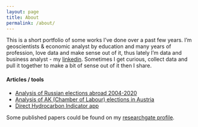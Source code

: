 ```yaml
---
layout: page
title: About
permalink: /about/
---
```


This is a short portfolio of some works I’ve done over a past few years. I’m geoscientists & economic analyst by education and many years of profession, love data and make sense out of it, thus lately I’m data and business analyst - my [linkedin](https://www.linkedin.com/in/itishchenko/). Sometimes I get curious, collect data and pull it together to make a bit of sense out of it then I share.

#### Articles / tools
- [Analysis of Russian elections abroad 2004-2020](https://vearlen.github.io/RU_Elections_04-24/)
- [Analysis of AK (Chamber of Labour) elections in Austria](https://vearlen.github.io/ak_wahl/)
- [Direct Hydrocarbon Indicator app](https://dhiapp.com/)  
  
Some published papers could be found on my [researchgate profile](https://www.researchgate.net/profile/Ilya-Tishchenko/research).
